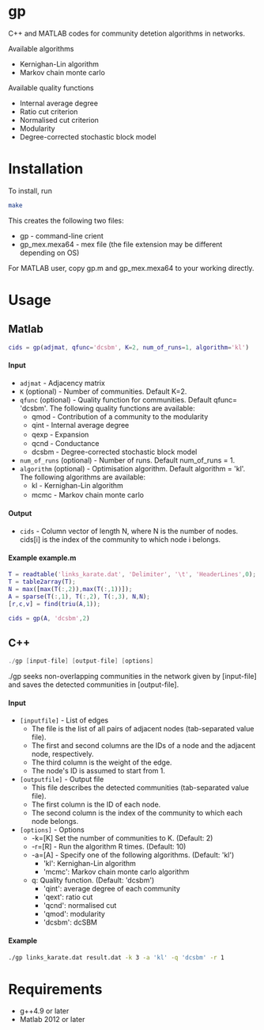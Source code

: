 # gp
C++ and MATLAB codes for community detetion algorithms in networks.

Available algorithms
 * Kernighan-Lin algorithm  
 * Markov chain monte carlo 

Available quality functions
 * Internal average degree 
 * Ratio cut criterion
 * Normalised cut criterion
 * Modularity 
 * Degree-corrected stochastic block model 

# Installation

To install, run 

```bash 
make 
```


This creates the following two files:
 * gp - command-line crient
 * gp_mex.mexa64 - mex file (the file extension may be different depending on OS)

For MATLAB user, copy gp.m and gp_mex.mexa64 to your working directly. 

# Usage

## Matlab
 
```Matlab
cids = gp(adjmat, qfunc='dcsbm', K=2, num_of_runs=1, algorithm='kl')
```
 
#### Input 

 * `adjmat` - Adjacency matrix 
 * `K` (optional) - Number of communities. Default K=2. 
 * `qfunc` (optional) - Quality function for communities. Default qfunc= 'dcsbm'. The following quality functions are available:
   * qmod - Contribution of a community to the modularity 
   * qint - Internal average degree 
   * qexp - Expansion　
   * qcnd - Conductance
   * dcsbm - Degree-corrected stochastic block model
 * `num_of_runs` (optional) - Number of runs. Default num_of_runs = 1. 
 * `algorithm` (optional) - Optimisation algorithm. Default algorithm = 'kl'. The following algorithms are available: 
   * kl - Kernighan-Lin algorithm 
   * mcmc - Markov chain monte carlo 
　
  
#### Output 

 * `cids` - Column vector of length N, where N is the number of nodes. cids[i] is the index of the community to which node i belongs. 
  
#### Example example.m
  
```Matlab
T = readtable('links_karate.dat', 'Delimiter', '\t', 'HeaderLines',0);
T = table2array(T);
N = max([max(T(:,2)),max(T(:,1))]);
A = sparse(T(:,1), T(:,2), T(:,3), N,N);
[r,c,v] = find(triu(A,1));

cids = gp(A, 'dcsbm',2)
```

## C++
 
``` c++
./gp [input-file] [output-file] [options]
```
 
./gp seeks non-overlapping communities in the network given by [input-file] and saves the detected communities in [output-file].

#### Input 
 
 * `[inputfile]` - List of edges 
   * The file is the list of all pairs of adjacent nodes (tab-separated value file).
   * The first and second columns are the IDs of a node and the adjacent node, respectively.
   * The third column is the weight of the edge.
   * The node's ID is assumed to start from 1.
 * `[outputfile]` - Output file 
   * This file describes the detected communities (tab-separated value file).
   * The first column is the ID of each node.
   * The second column is the index of the community to which each node belongs.
 * `[options]` - Options 
   * -k=[K] Set the number of communities to K. (Default: 2)
   * -r=[R] - Run the algorithm R times. (Default: 10)
   * -a=[A] - Specify one of the following algorithms. (Default: 'kl')
     * 'kl': Kernighan-Lin algorithm
     * 'mcmc': Markov chain monte carlo algorithm
   * q: Quality function. (Default: 'dcsbm') 
	    - 'qint': average degree of each community
	    - 'qext': ratio cut
	    - 'qcnd': normalised cut
	    - 'qmod': modularity
	    - 'dcsbm': dcSBM
  
#### Example
  
```bash
./gp links_karate.dat result.dat -k 3 -a 'kl' -q 'dcsbm' -r 1
```


# Requirements

 * g++4.9 or later 
 * Matlab 2012 or later 


